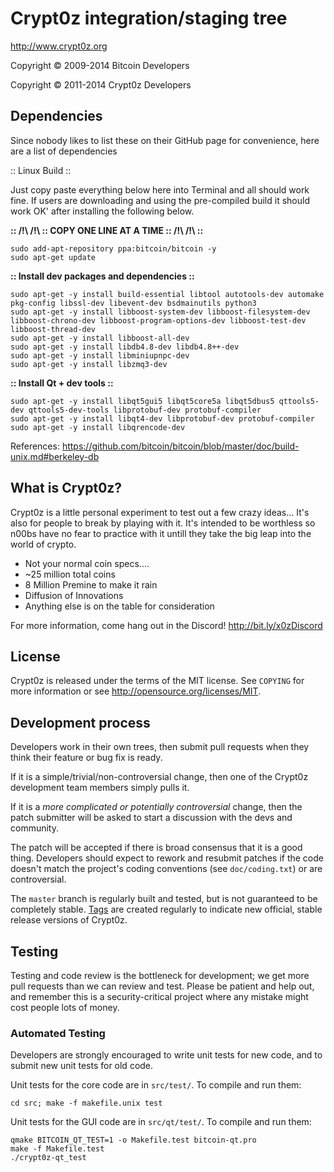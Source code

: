 Crypt0z integration/staging tree
================================

http://www.crypt0z.org

Copyright © 2009-2014 Bitcoin Developers

Copyright © 2011-2014 Crypt0z Developers


Dependencies
------

Since nobody likes to list these on their GitHub page for convenience, here are a list of dependencies

:: Linux Build ::


Just copy paste everything below here into Terminal and all should work fine.
If users are downloading and using the pre-compiled build it should work OK' after installing the following below.

**:: /!\ /!\ :: COPY ONE LINE AT A TIME :: /!\ /!\ ::**

    sudo add-apt-repository ppa:bitcoin/bitcoin -y
    sudo apt-get update

**:: Install dev packages and dependencies ::**

    sudo apt-get -y install build-essential libtool autotools-dev automake pkg-config libssl-dev libevent-dev bsdmainutils python3
    sudo apt-get -y install libboost-system-dev libboost-filesystem-dev libboost-chrono-dev libboost-program-options-dev libboost-test-dev libboost-thread-dev
    sudo apt-get -y install libboost-all-dev
    sudo apt-get -y install libdb4.8-dev libdb4.8++-dev
    sudo apt-get -y install libminiupnpc-dev
    sudo apt-get -y install libzmq3-dev

**:: Install Qt + dev tools ::**

    sudo apt-get -y install libqt5gui5 libqt5core5a libqt5dbus5 qttools5-dev qttools5-dev-tools libprotobuf-dev protobuf-compiler
    sudo apt-get -y install libqt4-dev libprotobuf-dev protobuf-compiler
    sudo apt-get -y install libqrencode-dev

References: https://github.com/bitcoin/bitcoin/blob/master/doc/build-unix.md#berkeley-db



What is Crypt0z?
----------------

Crypt0z is a little personal experiment to test out a few crazy ideas... It's also for people to break by playing with it. It's intended to be worthless so n00bs have no fear to practice with it untill they take the big leap into the world of crypto.

 - Not your normal coin specs....
 - ~25 million total coins
 - 8 Million Premine to make it rain
 - Diffusion of Innovations
 - Anything else is on the table for consideration 

For more information, come hang out in the Discord! http://bit.ly/x0zDiscord

License
-------

Crypt0z is released under the terms of the MIT license. See `COPYING` for more
information or see http://opensource.org/licenses/MIT.

Development process
-------------------

Developers work in their own trees, then submit pull requests when they think
their feature or bug fix is ready.

If it is a simple/trivial/non-controversial change, then one of the Crypt0z
development team members simply pulls it.

If it is a *more complicated or potentially controversial* change, then the patch
submitter will be asked to start a discussion with the devs and community.

The patch will be accepted if there is broad consensus that it is a good thing.
Developers should expect to rework and resubmit patches if the code doesn't
match the project's coding conventions (see `doc/coding.txt`) or are
controversial.

The `master` branch is regularly built and tested, but is not guaranteed to be
completely stable. [Tags](https://github.com/crypt0z-project/crypt0z/tags) are created
regularly to indicate new official, stable release versions of Crypt0z.

Testing
-------

Testing and code review is the bottleneck for development; we get more pull
requests than we can review and test. Please be patient and help out, and
remember this is a security-critical project where any mistake might cost people
lots of money.

### Automated Testing

Developers are strongly encouraged to write unit tests for new code, and to
submit new unit tests for old code.

Unit tests for the core code are in `src/test/`. To compile and run them:

    cd src; make -f makefile.unix test

Unit tests for the GUI code are in `src/qt/test/`. To compile and run them:

    qmake BITCOIN_QT_TEST=1 -o Makefile.test bitcoin-qt.pro
    make -f Makefile.test
    ./crypt0z-qt_test
